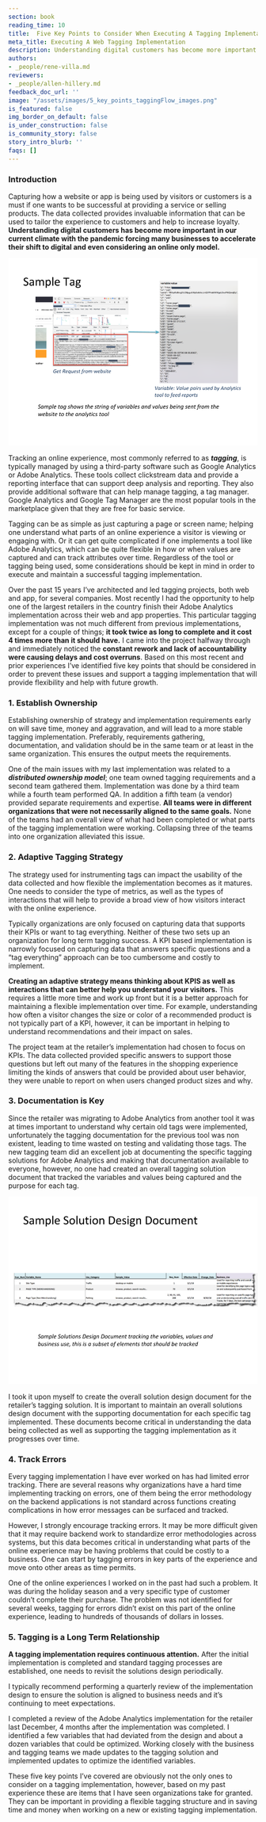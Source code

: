 ```yaml
---
section: book
reading_time: 10
title:  Five Key Points to Consider When Executing A Tagging Implementation
meta_title: Executing A Web Tagging Implementation
description: Understanding digital customers has become more important in our current climate with the pandemic forcing many businesses to accelerate their shift to digital and even considering an online only model.
authors:
- _people/rene-villa.md
reviewers:
- _people/allen-hillery.md
feedback_doc_url: ''
image: "/assets/images/5_key_points_taggingFlow_images.png"
is_featured: false
img_border_on_default: false
is_under_construction: false
is_community_story: false
story_intro_blurb: ''
faqs: []
---
```


### Introduction

Capturing how a website or app is being used by visitors or customers is a must if one wants to be successful at providing a service or selling products.  The data collected provides invaluable information that can be used to tailor the experience to customers and help to increase loyalty.  **Understanding digital customers has become more important in our current climate with the pandemic forcing many businesses to accelerate their shift to digital and even considering an online only model.**

![](/assets/images/5_key_points_Sampletag_images.png)

Tracking an online experience, most commonly referred to as ***tagging***, is typically managed by using a third-party software such as Google Analytics or Adobe Analytics. These tools collect clickstream data and provide a reporting interface that can support deep analysis and reporting.  They also provide additional software that can help manage tagging, a tag manager. Google Analytics and Google Tag Manager are the most popular tools in the marketplace given that they are free for basic service.

Tagging can be as simple as just capturing a page or screen name; helping one understand what parts of an online experience a visitor is viewing or engaging with.  Or it can get quite complicated if one implements a tool like Adobe Analytics, which can be quite flexible in how or when values are captured and can track attributes over time.  Regardless of the tool or tagging being used, some considerations should be kept in mind in order to execute and maintain a successful tagging implementation.

Over the past 15 years I’ve architected and led tagging projects, both web and app, for several companies.  Most recently I had the opportunity to help one of the largest retailers in the country finish their Adobe Analytics implementation across their web and app properties.  This particular tagging implementation was not much different from previous implementations, except for a couple of things; **it took twice as long to complete and it cost 4 times more than it should have.**  I came into the project halfway through and immediately noticed the **constant rework and lack of accountability were causing delays and cost overruns**. Based on this most recent and prior experiences I’ve identified five key points that should be considered in order to prevent these issues and support a tagging implementation that will provide flexibility and help with future growth.

### 1. Establish Ownership 
Establishing ownership of strategy and implementation requirements early on will save time, money and aggravation, and will lead to a more stable tagging implementation. Preferably, requirements gathering, documentation, and validation should be in the same team or at least in the same organization. This ensures the output meets the requirements.

One of the main issues with my last implementation was related to a ***distributed ownership model***; one team owned tagging requirements and a second team gathered them.  Implementation was done by a third team while a fourth team performed QA.  In addition a fifth team (a vendor) provided separate requirements and expertise. **All teams were in different organizations that were not necessarily aligned to the same goals.**  None of the teams had an overall view of what had been completed or what parts of the tagging implementation were working.  Collapsing three of the teams into one organization alleviated this issue.

### 2. Adaptive Tagging Strategy
The strategy used for instrumenting tags can impact the usability of the data collected and how flexible the implementation becomes as it matures. One needs to consider the type of metrics, as well as the types of interactions that will help to provide a broad view of how visitors interact with the online experience. 

Typically organizations are only focused on capturing data that supports their KPIs or want to tag everything.  Neither of these two sets up an organization for long term tagging success.  A KPI based implementation is narrowly focused on capturing data that answers specific questions and a “tag everything” approach can be too cumbersome and costly to implement.   

**Creating an adaptive strategy means thinking about KPIS as well as interactions that can better help you understand your visitors.** This requires a little more time and work up front but it is a better approach for maintaining a flexible implementation over time.  For example, understanding how often a visitor changes the size or color of a recommended product is not typically part of a KPI, however, it can be important in helping to understand recommendations and their impact on sales.

The project team at the retailer’s implementation had chosen to focus on KPIs.  The data collected provided specific answers to support those questions but left out many of the features in the shopping experience limiting the kinds of answers that could be provided about user behavior, they were unable to report on when users changed product sizes and why.
	
### 3. Documentation is Key
Since the retailer was migrating to Adobe Analytics from another tool it was at times important to understand why certain old tags were implemented, unfortunately the tagging documentation for the previous tool was non existent, leading to time wasted on testing and validating those tags. 
The new tagging team did an excellent job at documenting the specific tagging solutions for Adobe Analytics and making that documentation available to everyone, however, no one had created an overall tagging solution document that tracked the variables and values being captured and the purpose for each tag.

![](/assets/images/5_key_points_DesDoc_images.png)

I took it upon myself to create the overall solution design document for the retailer’s tagging solution.  It is important to maintain an overall solutions design document with the supporting documentation for each specific tag implemented.  These documents become critical in understanding the data being collected as well as supporting the tagging implementation as it progresses over time.

### 4. Track Errors
Every tagging implementation I have ever worked on has had limited error tracking. There are several reasons why organizations have a hard time implementing tracking on errors, one of them being the error methodology on the backend applications is not standard across functions creating complications in how error messages can be surfaced and tracked.

However, I strongly encourage tracking errors.  It may be more difficult given that it may require backend work to standardize  error methodologies across systems, but this data becomes critical in understanding what parts of the online experience may be having problems that could be costly to a business.  One can start by tagging errors in key parts of the experience and move onto other areas as time permits. 

One of the online experiences I worked on in the past had such a problem.  It was during the holiday season and a very specific type of customer couldn’t complete their purchase.  The problem was not identified for several weeks, tagging for errors didn’t exist on this part of the online experience, leading to hundreds of thousands of dollars in losses.

### 5. Tagging is a Long Term Relationship
**A tagging implementation requires continuous attention.**  After the initial implementation is completed and standard tagging processes are established, one needs to revisit the solutions design periodically.  

I typically recommend performing a quarterly review of the implementation design to ensure the solution is aligned to business needs and it’s continuing to meet expectations.  

I completed a review of the Adobe Analytics implementation for the retailer last December, 4 months after the implementation was completed. I identified a few variables that had deviated from the design and about a dozen variables that could be optimized.  Working closely with the business and tagging teams we made updates to the tagging solution and implemented updates to optimize the identified variables.

These five key points I’ve covered are obviously not the only ones to consider on a tagging implementation, however, based on my past experience these are items that I have seen organizations take for granted. They can be important in providing a flexible tagging structure and in saving time and money when working on a new or existing tagging implementation.

